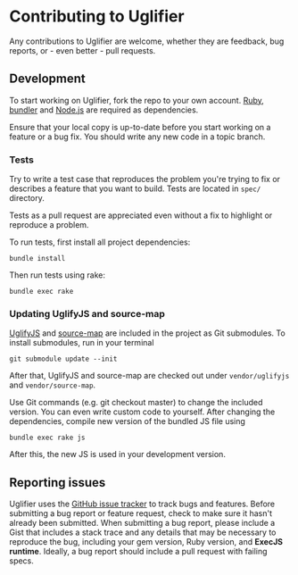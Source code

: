# Contributing to Uglifier

Any contributions to Uglifier are welcome, whether they are feedback, bug reports, or - even better - pull requests.

## Development

To start working on Uglifier, fork the repo to your own account. [Ruby](https://www.ruby-lang.org), [bundler](http://bundler.io) and [Node.js](http://nodejs.org) are required as dependencies.

Ensure that your local copy is up-to-date before you start working on a feature or a bug fix. You should write any new code in a topic branch.

### Tests

Try to write a test case that reproduces the problem you're trying to fix or describes a feature that you want to build. Tests are located in `spec/` directory.

Tests as a pull request are appreciated even without a fix to highlight or reproduce a problem.

To run tests, first install all project dependencies:

    bundle install

Then run tests using rake:

    bundle exec rake

### Updating UglifyJS and source-map

[UglifyJS](https://github.com/mishoo/UglifyJS2) and [source-map](https://github.com/mozilla/source-map/) are included in the project as Git submodules. To install submodules, run in your terminal

    git submodule update --init

After that, UglifyJS and source-map are checked out under `vendor/uglifyjs` and `vendor/source-map`.

Use Git commands (e.g. git checkout master) to change the included version. You can even write custom code to yourself. After changing the dependencies, compile new version of the bundled JS file using

    bundle exec rake js

After this, the new JS is used in your development version.


## Reporting issues

Uglifier uses the [GitHub issue tracker](https://github.com/lautis/uglifier/issues) to track bugs and features. Before submitting a bug report or feature request, check to make sure it hasn't already been submitted. When submitting a bug report, please include a Gist that includes a stack trace and any details that may be necessary to reproduce the bug, including your gem version, Ruby version, and **ExecJS runtime**. Ideally, a bug report should include a pull request with failing specs.
